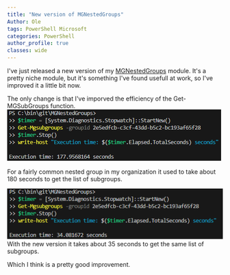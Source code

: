 ```yaml
---
title: "New version of MGNestedGroups"
Author: Ole
tags: PowerShell Microsoft 
categories: PowerShell 
author_profile: true
classes: wide
---
```


I've just released a new version of my [MGNestedGroups](https://github.com/randriksen/MGNestedGroups) module.
It's a pretty niche module, but it's something I've found usefull at work, so I've improved it a little bit now.

The only change is that I've imporved the efficiency of the Get-MGSubGroups function.
![slow Get-MGSubGroups](/assets/images/nestedgroups/slowsubgroups.png)

For a fairly common nested group in my organization it used to take about 180 seconds to get the list of subgroups.

![fast Get-MGSubGroups](/assets/images/nestedgroups/fastsubgroups.png)
With the new version it takes about 35 seconds to get the same list of subgroups.

Which I think is a pretty good improvement.

